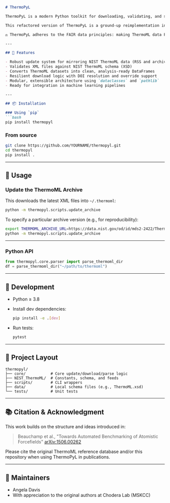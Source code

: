 ````markdown
# ThermoPyL

ThermoPyL is a modern Python toolkit for downloading, validating, and structuring [ThermoML](https://www.nist.gov/srd/nist-standard-reference-database-229) data from NIST’s ThermoML Archive. Designed for integration with machine learning workflows in materials science, it enables reproducible and automated extraction of thermophysical property data into long-format `pandas` DataFrames.

This refactored version of ThermoPyL is a ground-up reimplementation inspired by the original [choderalab/thermopyl](https://github.com/choderalab/thermopyl). All components have been rewritten for modern Python environments, robust schema validation, and downstream compatibility with tools like [Matminer](https://hackingmaterials.lbl.gov/matminer/) and [Citrine](https://citrine.io/).

⚖️ ThermoPyL adheres to the FAIR data principles: making ThermoML data Findable, Accessible, Interoperable, and Reusable through automated ingestion, validation, and reformatting.

---

## 🔧 Features

- Robust update system for mirroring NIST ThermoML data (RSS and archive-based)
- Validates XML files against NIST ThermoML schema (XSD)
- Converts ThermoML datasets into clean, analysis-ready DataFrames
- Resilient download logic with DOI resolution and override support
- Modular, extensible architecture using `dataclasses` and `pathlib`
- Ready for integration in machine learning pipelines

---

## 📦 Installation

### Using `pip`
```bash
pip install thermopyl
````

### From source

```bash
git clone https://github.com/YOURNAME/thermopyl.git
cd thermopyl
pip install .
```

---

## 🚀 Usage

### Update the ThermoML Archive

This downloads the latest XML files into `~/.thermoml`:

```bash
python -m thermopyl.scripts.update_archive
```

To specify a particular archive version (e.g., for reproducibility):

```bash
export THERMOML_ARCHIVE_URL=https://data.nist.gov/od/id/mds2-2422/ThermoML.v2024-05-01.tgz
python -m thermopyl.scripts.update_archive
```

---

### Python API

```python
from thermopyl.core.parser import parse_thermoml_dir
df = parse_thermoml_dir("~/path/to/thermoml")
```

---

## 🧪 Development

* Python ≥ 3.8
* Install dev dependencies:

  ```bash
  pip install -e .[dev]
  ```
* Run tests:

  ```bash
  pytest
  ```

---

## 📂 Project Layout

```
thermopyl/
├── core/           # Core update/download/parse logic
├── NIST_ThermoML/  # Constants, schema, and feeds
├── scripts/        # CLI wrappers
├── data/           # Local schema files (e.g., ThermoML.xsd)
└── tests/          # Unit tests
```

---

## 📚 Citation & Acknowledgment

This work builds on the structure and ideas introduced in:

> Beauchamp et al., "Towards Automated Benchmarking of Atomistic Forcefields"
> [arXiv:1506.00262](https://arxiv.org/abs/1506.00262)

Please cite the original ThermoML reference database and/or this repository when using ThermoPyL in publications.

---

## 👥 Maintainers

* Angela Davis
* With appreciation to the original authors at Chodera Lab (MSKCC)

```
